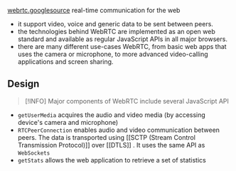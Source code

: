 [webrtc.googlesource](https://webrtc.googlesource.com/src)
real-time communication for the web
- it support video, voice and generic data to be sent between peers.
- the technologies behind WebRTC are implemented as an open web standard and available as regular JavaScript APIs in all major browsers.
- there are many different use-cases WebRTC, from basic web apps that uses the camera or microphone, to more advanced video-calling applications and screen sharing.

## Design

> [!INFO] Major components of WebRTC include several JavaScript API
- `getUserMedia` acquires the audio and video media (by accessing device's camera and microphone)
- `RTCPeerConnection` enables audio and video communication between peers. The data is transported using [[SCTP (Stream Control Transmission Protocol)]] over [[DTLS]] . It uses the same API as `WebSockets`
- `getStats` allows the web application to retrieve a set of statistics